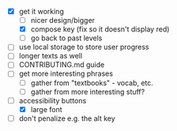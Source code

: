 - [x] get it working
  - [ ] nicer design/bigger
  - [x] compose key (fix so it doesn't display red)
  - [ ] go back to past levels
- [ ] use local storage to store user progress
- [ ] longer texts as well
- [ ] CONTRIBUTING.md guide
- [ ] get more interesting phrases
  - [ ] gather from "textbooks" - vocab, etc.
  - [ ] gather from more interesting stuff?
- [ ] accessibility buttons
  - [x] large font
- [ ] don't penalize e.g. the alt key 
